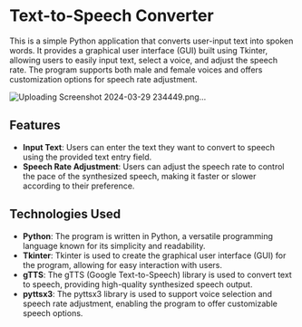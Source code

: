 # Text-to-Speech Converter

This is a simple Python application that converts user-input text into spoken words. It provides a graphical user interface (GUI) built using Tkinter, allowing users to easily input text, select a voice, and adjust the speech rate. The program supports both male and female voices and offers customization options for speech rate adjustment.

![Uploading Screenshot 2024-03-29 234449.png…]()



## Features

- **Input Text**: Users can enter the text they want to convert to speech using the provided text entry field.
- **Speech Rate Adjustment**: Users can adjust the speech rate to control the pace of the synthesized speech, making it faster or slower according to their preference.

## Technologies Used

- **Python**: The program is written in Python, a versatile programming language known for its simplicity and readability.
- **Tkinter**: Tkinter is used to create the graphical user interface (GUI) for the program, allowing for easy interaction with users.
- **gTTS**: The gTTS (Google Text-to-Speech) library is used to convert text to speech, providing high-quality synthesized speech output.
- **pyttsx3**: The pyttsx3 library is used to support voice selection and speech rate adjustment, enabling the program to offer customizable speech options.
